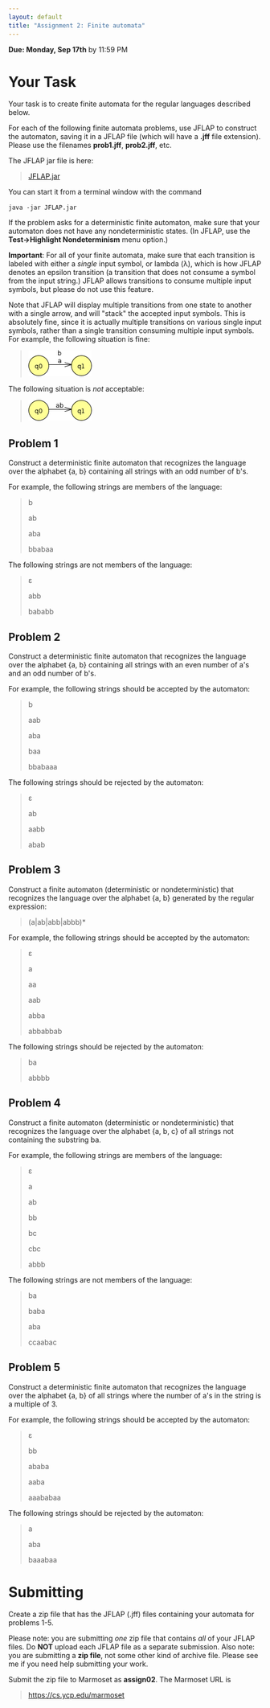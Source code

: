 ```yaml
---
layout: default
title: "Assignment 2: Finite automata"
---
```


**Due: Monday, Sep 17th** by 11:59 PM

Your Task
=========

Your task is to create finite automata for the regular languages described below.

For each of the following finite automata problems, use JFLAP to construct the automaton, saving it in a JFLAP file (which will have a **.jff** file extension). Please use the filenames **prob1.jff**, **prob2.jff**, etc.

The JFLAP jar file is here:

> [JFLAP.jar](../resources/JFLAP.jar)

You can start it from a terminal window with the command

    java -jar JFLAP.jar

If the problem asks for a deterministic finite automaton, make sure that your automaton does not have any nondeterministic states. (In JFLAP, use the **Test&rarr;Highlight Nondeterminism** menu option.)

**Important**: For all of your finite automata, make sure that each transition is labeled with either a *single* input symbol, or lambda (λ), which is how JFLAP denotes an epsilon transition (a transition that does not consume a symbol from the input string.) JFLAP allows transitions to consume multiple input symbols, but please do not use this feature.

Note that JFLAP will display multiple transitions from one state to another with a single arrow, and will "stack" the accepted input symbols.  This is absolutely fine, since it is actually multiple transitions on various single input symbols, rather than a single transition consuming multiple input symbols.  For example, the following situation is fine:

> ![This is fine](img/assign02/multigood.png)

The following situation is *not* acceptable:

> ![This is not fine](img/assign02/multibad.png)

Problem 1
---------

Construct a deterministic finite automaton that recognizes the language over the alphabet {a, b} containing all strings with an odd number of b's.

For example, the following strings are members of the language:

> b
>
> ab
>
> aba
>
> bbabaa

The following strings are not members of the language:

> ε
>
> abb
>
> bababb

Problem 2
---------

Construct a deterministic finite automaton that recognizes the language over the alphabet {a, b} containing all strings with an even number of a's and an odd number of b's.

For example, the following strings should be accepted by the automaton:

> b
>
> aab
>
> aba
>
> baa
>
> bbabaaa

The following strings should be rejected by the automaton:

> ε
>
> ab
>
> aabb
>
> abab

Problem 3
---------

Construct a finite automaton (deterministic or nondeterministic) that recognizes the language over the alphabet {a, b} generated by the regular expression:

> (a\|ab\|abb\|abbb)\*

For example, the following strings should be accepted by the automaton:

> ε
>
> a
>
> aa
>
> aab
>
> abba
>
> abbabbab

The following strings should be rejected by the automaton:

> ba
>
> abbbb

Problem 4
---------

Construct a finite automaton (deterministic or nondeterministic) that recognizes the language over the alphabet {a, b, c} of all strings not containing the substring ba.

For example, the following strings are members of the language:

> ε
>
> a
>
> ab
>
> bb
>
> bc
>
> cbc
>
> abbb

The following strings are not members of the language:

> ba
>
> baba
>
> aba
>
> ccaabac

Problem 5
---------

Construct a deterministic finite automaton that recognizes the language over the alphabet {a, b} of all strings where the number of a's in the string is a multiple of 3.

For example, the following strings should be accepted by the automaton:

> ε
>
> bb
>
> ababa
>
> aaba
>
> aaababaa

The following strings should be rejected by the automaton:

> a
>
> aba
>
> baaabaa

Submitting
==========

Create a zip file that has the JFLAP (.jff) files containing your automata for problems 1-5.

<div class="callout">
Please note: you are submitting <em>one</em> zip file that contains <em>all</em> of your JFLAP files.
Do <b>NOT</b> upload each JFLAP file as a separate submission.  Also note: you are submitting
a <b>zip file</b>, not some other kind of archive file.  Please see me if you need help
submitting your work.
</div>

Submit the zip file to Marmoset as **assign02**. The Marmoset URL is

> <https://cs.ycp.edu/marmoset>
